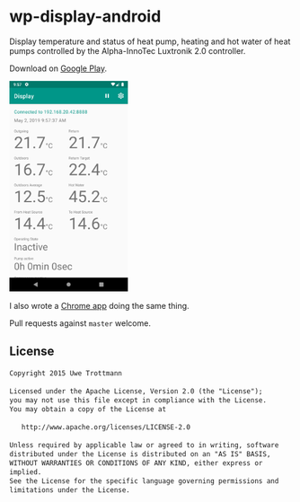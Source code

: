 # wp-display-android
Display temperature and status of heat pump, heating and hot water of heat pumps controlled
by the Alpha-InnoTec Luxtronik 2.0 controller.

Download on [Google Play][1].

<img src="screenshots/phone.png" height="375"/>

I also wrote a [Chrome app][2] doing the same thing. 

Pull requests against `master` welcome.

License
-------

    Copyright 2015 Uwe Trottmann

    Licensed under the Apache License, Version 2.0 (the "License");
    you may not use this file except in compliance with the License.
    You may obtain a copy of the License at

       http://www.apache.org/licenses/LICENSE-2.0

    Unless required by applicable law or agreed to in writing, software
    distributed under the License is distributed on an "AS IS" BASIS,
    WITHOUT WARRANTIES OR CONDITIONS OF ANY KIND, either express or implied.
    See the License for the specific language governing permissions and
    limitations under the License.

[1]: https://play.google.com/store/apps/details?id=com.uwetrottmann.wpdisplay
[2]: https://github.com/UweTrottmann/wp-display
